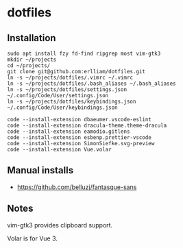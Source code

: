 # dotfiles

## Installation

    sudo apt install fzy fd-find ripgrep most vim-gtk3
    mkdir ~/projects
    cd ~/projects/
    git clone git@github.com:erlliam/dotfiles.git
    ln -s ~/projects/dotfiles/.vimrc ~/.vimrc
    ln -s ~/projects/dotfiles/.bash_aliases ~/.bash_aliases
    ln -s ~/projects/dotfiles/settings.json ~/.config/Code/User/settings.json
    ln -s ~/projects/dotfiles/keybindings.json ~/.config/Code/User/keybindings.json

    code --install-extension dbaeumer.vscode-eslint
    code --install-extension dracula-theme.theme-dracula
    code --install-extension eamodio.gitlens
    code --install-extension esbenp.prettier-vscode
    code --install-extension SimonSiefke.svg-preview
    code --install-extension Vue.volar

## Manual installs

  * https://github.com/belluzj/fantasque-sans

## Notes

  vim-gtk3 provides clipboard support.

  Volar is for Vue 3.
